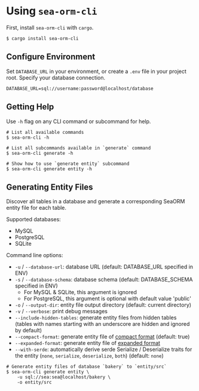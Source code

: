 # Using `sea-orm-cli`

First, install `sea-orm-cli` with `cargo`.

```shell
$ cargo install sea-orm-cli
```

## Configure Environment

Set `DATABASE_URL` in your environment, or create a `.env` file in your project root. Specify your database connection.

```env title=".env"
DATABASE_URL=sql://username:password@localhost/database
```

## Getting Help

Use `-h` flag on any CLI command or subcommand for help.

```shell
# List all available commands
$ sea-orm-cli -h

# List all subcommands available in `generate` command
$ sea-orm-cli generate -h

# Show how to use `generate entity` subcommand
$ sea-orm-cli generate entity -h
```

## Generating Entity Files

Discover all tables in a database and generate a corresponding SeaORM entity file for each table.

Supported databases:
- MySQL
- PostgreSQL
- SQLite

Command line options:
- `-u` / `--database-url`: database URL (default: DATABASE_URL specified in ENV)
- `-s` / `--database-schema`: database schema (default: DATABASE_SCHEMA specified in ENV)
    - For MySQL & SQLite, this argument is ignored
    - For PostgreSQL, this argument is optional with default value 'public'
- `-o` / `--output-dir`: entity file output directory (default: current directory)
- `-v` / `--verbose`: print debug messages
- `--include-hidden-tables`: generate entity files from hidden tables (tables with names starting with an underscore are hidden and ignored by default)
- `--compact-format`: generate entity file of [compact format](03-generate-entity/02-entity-structure.md) (default: true)
- `--expanded-format`: generate entity file of [expanded format](03-generate-entity/03-expanded-entity-structure.md)
- `--with-serde`: automatically derive serde Serialize / Deserialize traits for the entity (`none`, `serialize`, `deserialize`, `both`) (default: `none`)

```shell
# Generate entity files of database `bakery` to `entity/src`
$ sea-orm-cli generate entity \
    -u sql://sea:sea@localhost/bakery \
    -o entity/src
```

